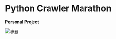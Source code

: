 # Python Crawler Marathon
**Personal Project**

![專題](https://user-images.githubusercontent.com/66252302/106378038-449c9700-63dc-11eb-8cf5-38c3317945f8.JPG)

